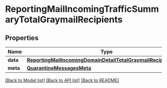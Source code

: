 # ReportingMailIncomingTrafficSummaryTotalGraymailRecipients

## Properties
Name | Type | Description | Notes
------------ | ------------- | ------------- | -------------
**data** | [**ReportingMailIncomingDomainDetailTotalGraymailRecipientsData**](ReportingMailIncomingDomainDetailTotalGraymailRecipientsData.md) |  | [optional] 
**meta** | [**QuarantineMessagesMeta**](QuarantineMessagesMeta.md) |  | [optional] 

[[Back to Model list]](../README.md#documentation-for-models) [[Back to API list]](../README.md#documentation-for-api-endpoints) [[Back to README]](../README.md)

